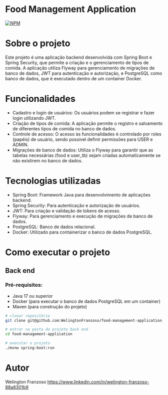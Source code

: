 # Food Management Application
[![NPM](https://img.shields.io/npm/l/react)](https://github.com/WelingtonFranzoso/franzoso-agregador-de-investimentos/blob/main/LICENSE) 

# Sobre o projeto

Este projeto é uma aplicação backend desenvolvida com Spring Boot e Spring Security, que permite a criação e o gerenciamento de tipos de comida. A aplicação utiliza Flyway para gerenciamento de migrações de banco de dados, JWT para autenticação e autorização, e PostgreSQL como banco de dados, que é executado dentro de um container Docker.

# Funcionalidades
- Cadastro e login de usuários: Os usuários podem se registrar e fazer login utilizando JWT.
- Criação de tipos de comida: A aplicação permite o registro e salvamento de diferentes tipos de comida no banco de dados.
- Controle de acesso: O acesso às funcionalidades é controlado por roles (papéis) de usuário, sendo possível definir permissões para USER e ADMIN.
- Migrações de banco de dados: Utiliza o Flyway para garantir que as tabelas necessárias (food e user_tb) sejam criadas automaticamente se não existirem no banco de dados.

# Tecnologias utilizadas
- Spring Boot: Framework Java para desenvolvimento de aplicações backend.
- Spring Security: Para autenticação e autorização de usuários.
- JWT: Para criação e validação de tokens de acesso.
- Flyway: Para gerenciamento e execução de migrações de banco de dados.
- PostgreSQL: Banco de dados relacional.
- Docker: Utilizado para containerizar o banco de dados PostgreSQL.

# Como executar o projeto
## Back end
### Pré-requisitos: 
- Java 17 ou superior
- Docker (para executar o banco de dados PostgreSQL em um container)
- Maven (para construção do projeto)


```bash
# clonar repositório
git clone git@github.com:WelingtonFranzoso/food-management-application.git

# entrar na pasta do projeto back end
cd food-management-application

# executar o projeto
./mvnw spring-boot:run
```

# Autor

Welington Franzoso
https://www.linkedin.com/in/welington-franzoso-88a8301b9
